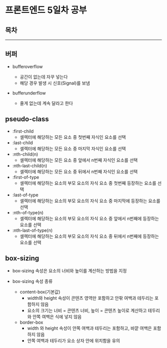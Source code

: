 # 프론트엔드 5일차 공부

## 목차

---

## 버퍼

- bufferoverflow

  - 공간이 없는데 자꾸 넣는다
  - 해당 경우 발생 시 신호(Signal)를 보냄

- bufferunderflow
  - 줄게 없는데 계속 달라고 한다

## pseudo-class

- :first-child
  - 셀렉터에 해당하는 모든 요소 중 첫번째 자식인 요소를 선택
- :last-child
  - 셀렉터에 해당하는 모든 요소 중 마지막 자식인 요소를 선택
- :nth-child(n)
  - 셀렉터에 해당하는 모든 요소 중 앞에서 n번째 자식인 요소를 선택
- :nth-last-child(n)
  - 셀렉터에 해당하는 모든 요소 중 뒤에서 n번째 자식인 요소를 선택
- :first-of-type
  - 셀렉터에 해당하는 요소의 부모 요소의 자식 요소 중 첫번째 등장하는 요소를 선택
- :last-of-type
  - 셀렉터에 해당하는 요소의 부모 요소의 자식 요소 중 마지막에 등장하는 요소를 선택
- :nth-of-type(n)
  - 셀렉터에 해당하는 요소의 부모 요소의 자식 요소 중 앞에서 n번째에 등장하는 요소를 선택
- :nth-last-of-type(n)
  - 셀렉터에 해당하는 요소의 부모 요소의 자식 요소 중 뒤에서 n번째에 등장하는 요소를 선택

## box-sizing

- box-sizing 속성은 요소의 너비와 높이를 계산하는 방법을 지정

- box-sizing 속성 종류
  - content-box(기본값)
    - width와 height 속성이 콘텐츠 영역만 포함하고 안팎 여백과 테두리는 포함하지 않음
    - 요소의 크기는 너비 = 콘텐츠 너비, 높이 = 콘텐츠 높이로 계산하고 테두리와 안쪽 여백은 식에 넣지 않음
  - border-box
    - width 와 height 속성이 안쪽 여백과 테두리는 포함하고, 바깥 여백은 포함하지 않음
    - 안쪽 여백과 테두리가 요소 상자 안에 위치함을 유의
